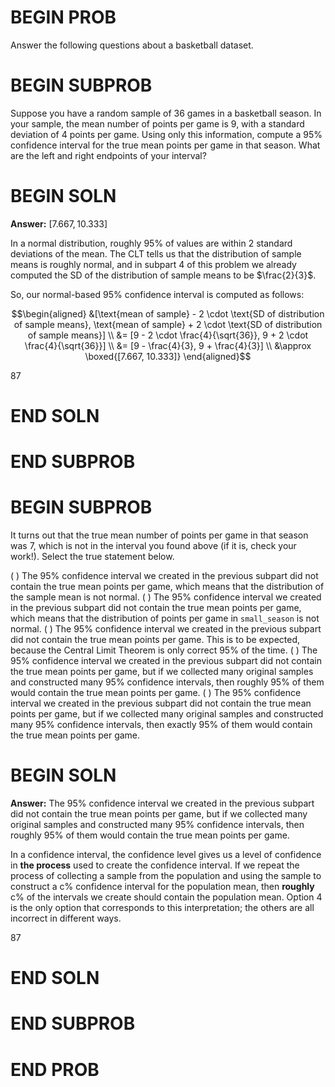 # BEGIN PROB

Answer the following questions about a basketball dataset.


# BEGIN SUBPROB

Suppose you have a random sample of 36 games in a basketball season. In your sample, the mean number of points per game is 9, with a standard deviation of 4 points per game. Using only this information, compute a 95% confidence interval for the true mean points per game in that season. What are the left and right endpoints of your interval?
# BEGIN SOLN

**Answer:** $[7.667, 10.333]$

In a normal distribution, roughly 95% of values are within 2 standard deviations of the mean. The CLT tells us that the distribution of sample means is roughly normal, and in subpart 4 of this problem we already computed the SD of the distribution of sample means to be $\frac{2}{3}$.

So, our normal-based 95% confidence interval is computed as follows:

$$\begin{aligned} &[\text{mean of sample} - 2 \cdot \text{SD of distribution of sample means}, \text{mean of sample} + 2 \cdot \text{SD of distribution of sample means}] \\ &= [9 - 2 \cdot \frac{4}{\sqrt{36}}, 9 + 2 \cdot \frac{4}{\sqrt{36}}] \\ &= [9 - \frac{4}{3}, 9 + \frac{4}{3}] \\ &\approx \boxed{[7.667, 10.333]} \end{aligned}$$

<average>87</average>

# END SOLN

# END SUBPROB

# BEGIN SUBPROB

It turns out that the true mean number of points per game in that season was 7, which is not in the interval you found above (if it is, check your work!).
Select the true statement below.

( ) The 95% confidence interval we created in the previous subpart did not contain the true mean points per game, which means that the distribution of the sample mean is not normal.
( ) The 95% confidence interval we created in the previous subpart did not contain the true mean points per game, which means that the distribution of points per game in `small_season` is not normal.
( ) The 95% confidence interval we created in the previous subpart did not contain the true mean points per game. This is to be expected, because the Central Limit Theorem is only correct 95% of the time.
( ) The 95% confidence interval we created in the previous subpart did not contain the true mean points per game, but if we collected many original samples and constructed many 95% confidence intervals, then roughly 95% of them would contain the true mean points per game.
( ) The 95% confidence interval we created in the previous subpart did not contain the true mean points per game, but if we collected many original samples and constructed many 95% confidence intervals, then exactly 95% of them would contain the true mean points per game.

# BEGIN SOLN

**Answer:** The 95% confidence interval we created in the previous subpart did not contain the true mean points per game, but if we collected many original samples and constructed many 95% confidence intervals, then roughly 95% of them would contain the true mean points per game.

In a confidence interval, the confidence level gives us a level of confidence in **the process** used to create the confidence interval. If we repeat the process of collecting a sample from the population and using the sample to construct a c% confidence interval for the population mean, then **roughly** c% of the intervals we create should contain the population mean. Option 4 is the only option that corresponds to this interpretation; the others are all incorrect in different ways.

<average>87</average>

# END SOLN

# END SUBPROB

# END PROB

